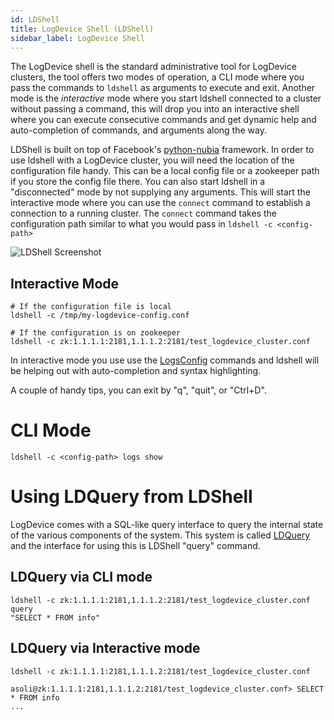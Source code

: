 ```yaml
---
id: LDShell
title: LogDevice Shell (LDShell)
sidebar_label: LogDevice Shell
---
```

The LogDevice shell is the standard administrative tool for LogDevice
clusters, the tool offers two modes of operation, a CLI mode where you pass
the commands to `ldshell` as arguments to execute and exit. Another mode is the
_interactive_ mode where you start ldshell connected to a cluster without
passing a command, this will drop you into an interactive shell where you can
execute consecutive commands and get dynamic help and auto-completion of
commands, and arguments along the way.

LDShell is built on top of Facebook's
[python-nubia](https://github.com/facebookincubator/python-nubia.git) framework.
In order to use ldshell with a LogDevice cluster, you will need the location of
the configuration file handy. This can be a local config file or a zookeeper
path if you store the config file there. You can also start ldshell in a
"disconnected" mode by not supplying any arguments. This will start the
interactive mode where you can use the `connect` command to establish a
connection to a running cluster. The `connect` command takes the configuration
path similar to what you would pass in `ldshell -c <config-path>`

![LDShell Screenshot](assets/ldshell-screenshot.png "LDShell Screenshot")

## Interactive Mode
```text
# If the configuration file is local
ldshell -c /tmp/my-logdevice-config.conf

# If the configuration is on zookeeper
ldshell -c zk:1.1.1.1:2181,1.1.1.2:2181/test_logdevice_cluster.conf
```
In interactive mode you use use the [LogsConfig](Logs) commands and ldshell will
be helping out with auto-completion and syntax highlighting.

A couple of handy tips, you can exit by "q", "quit", or "Ctrl+D".

# CLI Mode

```text
ldshell -c <config-path> logs show
```

# Using LDQuery from LDShell
LogDevice comes with a SQL-like query interface to query the internal state of
the various components of the system. This system is called [LDQuery](LDQuery)
  and the interface for using this is LDShell "query" command.

## LDQuery via CLI mode

```text
ldshell -c zk:1.1.1.1:2181,1.1.1.2:2181/test_logdevice_cluster.conf query
"SELECT * FROM info"
```

## LDQuery via Interactive mode

```text
ldshell -c zk:1.1.1.1:2181,1.1.1.2:2181/test_logdevice_cluster.conf

asoli@zk:1.1.1.1:2181,1.1.1.2:2181/test_logdevice_cluster.conf> SELECT * FROM info
...
```
